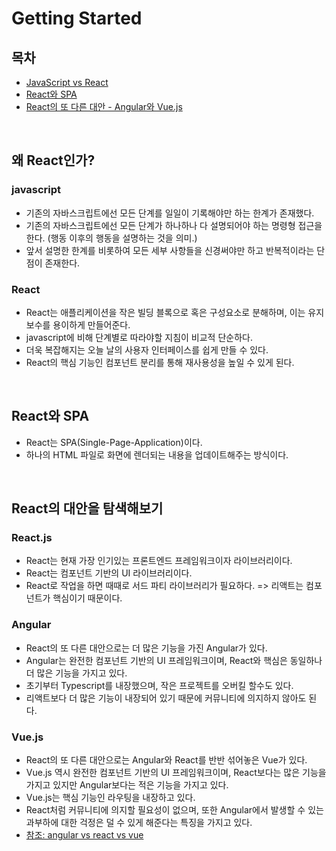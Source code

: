 # Getting Started

## 목차

- [JavaScript vs React](#왜-React인가?)
- [React와 SPA](#React와-SPA)
- [React의 또 다른 대안 - Angular와 Vue.js](#React의-대안을-탐색해보기)

</br>

## 왜 React인가?

### javascript

- 기존의 자바스크립트에선 모든 단계를 일일이 기록해야만 하는 한계가 존재했다.
- 기존의 자바스크립트에선 모든 단계가 하나하나 다 설명되어야 하는 명령형 접근을 한다. (행동 이후의 행동을 설명하는 것을 의미.)
- 앞서 설명한 한계를 비롯하여 모든 세부 사항들을 신경써야만 하고 반복적이라는 단점이 존재한다.

### React

- React는 애플리케이션을 작은 빌딩 블록으로 혹은 구성요소로 분해하며, 이는 유지보수를 용이하게 만들어준다.
- javascript에 비해 단계별로 따라야할 지침이 비교적 단순하다.
- 더욱 복잡해지는 오늘 날의 사용자 인터페이스를 쉽게 만들 수 있다.
- React의 핵심 기능인 컴포넌트 분리를 통해 재사용성을 높일 수 있게 된다.

</br>

## React와 SPA

- React는 SPA(Single-Page-Application)이다.
- 하나의 HTML 파일로 화면에 렌더되는 내용을 업데이트해주는 방식이다.

</br>

## React의 대안을 탐색해보기

### React.js

- React는 현재 가장 인기있는 프론트엔드 프레임워크이자 라이브러리이다.
- React는 컴포넌트 기반의 UI 라이브러리이다.
- React로 작업을 하면 때때로 서드 파티 라이브러리가 필요하다. => 리액트는 컴포넌트가 핵심이기 때문이다.

### Angular

- React의 또 다른 대안으로는 더 많은 기능을 가진 Angular가 있다.
- Angular는 완전한 컴포넌트 기반의 UI 프레임워크이며, React와 핵심은 동일하나 더 많은 기능을 가지고 있다.
- 초기부터 Typescript를 내장했으며, 작은 프로젝트를 오버킬 할수도 있다.
- 리액트보다 더 많은 기능이 내장되어 있기 때문에 커뮤니티에 의지하지 않아도 된다.

### Vue.js

- React의 또 다른 대안으로는 Angular와 React를 반반 섞어놓은 Vue가 있다.
- Vue.js 역시 완전한 컴포넌트 기반의 UI 프레임워크이며, React보다는 많은 기능을 가지고 있지만 Angular보다는 적은 기능을 가지고 있다.
- Vue.js는 핵심 기능인 라우팅을 내장하고 있다.
- React처럼 커뮤니티에 의지할 필요성이 없으며, 또한 Angular에서 발생할 수 있는 과부하에 대한 걱정은 덜 수 있게 해준다는 특징을 가지고 있다.
- [참조: angular vs react vs vue](https://academind.com/tutorials/angular-vs-react-vs-vue-my-thoughts)

</br>

